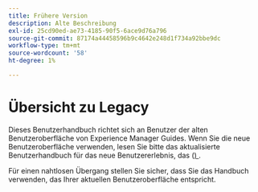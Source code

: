 ```yaml
---
title: Frühere Version
description: Alte Beschreibung
exl-id: 25cd90ed-ae73-4185-90f5-6ace9d76a796
source-git-commit: 87174a44458596b9c4642e248d1f734a92bbe9dc
workflow-type: tm+mt
source-wordcount: '58'
ht-degree: 1%

---
```



# Übersicht zu Legacy

Dieses Benutzerhandbuch richtet sich an Benutzer der alten Benutzeroberfläche von Experience Manager Guides. Wenn Sie die neue Benutzeroberfläche verwenden, lesen Sie bitte das aktualisierte Benutzerhandbuch für das neue Benutzererlebnis, das ([) ](https://experienceleague.adobe.com/en/docs/experience-manager-guides/using/user-guide/about-aem-guide/intro).

Für einen nahtlosen Übergang stellen Sie sicher, dass Sie das Handbuch verwenden, das Ihrer aktuellen Benutzeroberfläche entspricht.
